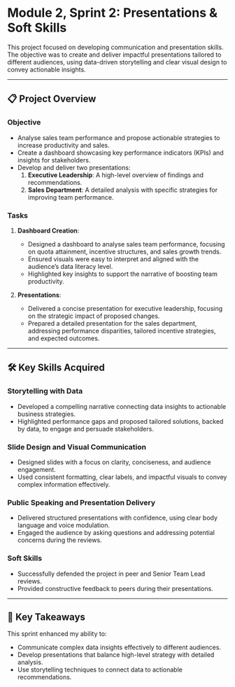 # Module 2, Sprint 2: Presentations & Soft Skills

This project focused on developing communication and presentation skills. The objective was to create and deliver impactful presentations tailored to different audiences, using data-driven storytelling and clear visual design to convey actionable insights.

---

## 📋 Project Overview

### Objective
- Analyse sales team performance and propose actionable strategies to increase productivity and sales.
- Create a dashboard showcasing key performance indicators (KPIs) and insights for stakeholders.
- Develop and deliver two presentations:
  1. **Executive Leadership**: A high-level overview of findings and recommendations.
  2. **Sales Department**: A detailed analysis with specific strategies for improving team performance.

### Tasks
1. **Dashboard Creation**:
   - Designed a dashboard to analyse sales team performance, focusing on quota attainment, incentive structures, and sales growth trends.
   - Ensured visuals were easy to interpret and aligned with the audience’s data literacy level.
   - Highlighted key insights to support the narrative of boosting team productivity.

2. **Presentations**:
   - Delivered a concise presentation for executive leadership, focusing on the strategic impact of proposed changes.
   - Prepared a detailed presentation for the sales department, addressing performance disparities, tailored incentive strategies, and expected outcomes.

---

## 🛠️ Key Skills Acquired

### Storytelling with Data
- Developed a compelling narrative connecting data insights to actionable business strategies.
- Highlighted performance gaps and proposed tailored solutions, backed by data, to engage and persuade stakeholders.

### Slide Design and Visual Communication
- Designed slides with a focus on clarity, conciseness, and audience engagement.
- Used consistent formatting, clear labels, and impactful visuals to convey complex information effectively.

### Public Speaking and Presentation Delivery
- Delivered structured presentations with confidence, using clear body language and voice modulation.
- Engaged the audience by asking questions and addressing potential concerns during the reviews.

### Soft Skills
- Successfully defended the project in peer and Senior Team Lead reviews.
- Provided constructive feedback to peers during their presentations.

---

## 🌟 Key Takeaways
This sprint enhanced my ability to:
- Communicate complex data insights effectively to different audiences.
- Develop presentations that balance high-level strategy with detailed analysis.
- Use storytelling techniques to connect data to actionable recommendations.
